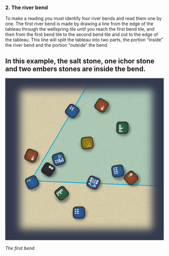 ### 2. The river bend

To make a reading you must identify four river bends and read them one by one.  The first river bend is made by drawing a line from the edge of the tableau through the wellspring tile until you reach the first bend tile, and then from the first bend tile to the second bend tile and out to the edge of the tableau.  This line will split the tableau into two parts, the portion “inside” the river bend and the portion “outside” the bend.

In this example, the salt stone, one ichor stone and two embers stones are inside the bend.
---

![Method Step 2|70](/content/media/world/oracle/methodstep2.png)

_The first bend_